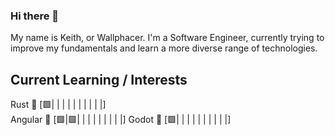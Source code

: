 ### Hi there 👋

My name is Keith, or Wallphacer. I'm a Software Engineer, currently trying to improve my fundamentals and learn a more diverse range of technologies.

## Current Learning / Interests
Rust 🦀     [🟩| | | | | | | | | |]  
Angular 🚀  [🟩|🟩| | | | | | | | |]
Godot 🤖    [🟩| | | | | | | | | |]




<!--
**wallphacer/wallphacer** is a ✨ _special_ ✨ repository because its `README.md` (this file) appears on your GitHub profile.

Here are some ideas to get you started:

- 🔭 I’m currently working on ...
- 🌱 I’m currently learning ...
- 👯 I’m looking to collaborate on ...
- 🤔 I’m looking for help with ...
- 💬 Ask me about ...
- 📫 How to reach me: ...
- 😄 Pronouns: ...
- ⚡ Fun fact: ...
-->
